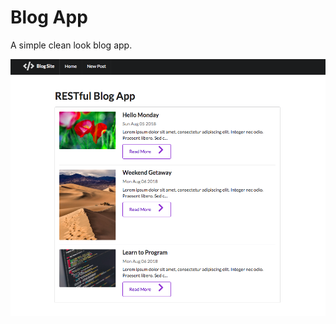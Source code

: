 # Blog App
A simple clean look blog app. 

<img src="https://github.com/loanttran/blog-app/blob/master/images/1.png"> 
